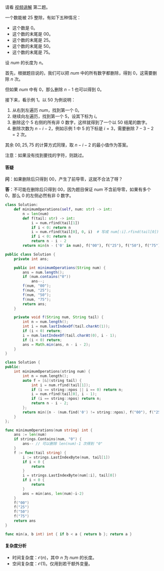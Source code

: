 请看 [视频讲解](https://www.bilibili.com/video/BV1Nj411178Z/) 第二题。

一个数能被 $25$ 整除，有如下五种情况：

- 这个数是 $0$。
- 这个数的末尾是 $00$。
- 这个数的末尾是 $25$。
- 这个数的末尾是 $50$。
- 这个数的末尾是 $75$。

设 $\textit{num}$ 的长度为 $n$。

首先，根据题目说的，我们可以把 $\textit{num}$ 中的所有数字都删除，得到 $0$，这需要删除 $n$ 次。

但如果 $\textit{num}$ 中有 $0$，那么删除 $n-1$ 也可以得到 $0$。

接下来，看示例 1。以 $50$ 为例说明：

1. 从右到左遍历 $\textit{num}$，找到第一个 $0$。
2. 继续向左遍历，找到第一个 $5$，设其下标为 $i$。
3. 删除这个 $5$ 右侧的所有非 $0$ 数字，这样就得到了一个以 $50$ 结尾的数字。
4. 删除次数为 $n-i-2$，例如示例 1 中 $5$ 的下标是 $i=3$，需要删除 $7-3-2=2$ 次。

其余 $00,25,75$ 的计算方式同理，取 $n-i-2$ 的最小值作为答案。

注意：如果没有找到要找的字符，则跳过。

#### 答疑

**问**：如果删除后只得到 $00$，产生了前导零，这就不合法了呀？

**答**：不可能在删除后只得到 $00$，因为题目保证 $\textit{num}$ 不含前导零，如果有多个 $0$，那么 $0$ 的左侧必然有非 $0$ 数字。

```py [sol-Python3]
class Solution:
    def minimumOperations(self, num: str) -> int:
        n = len(num)
        def f(tail: str) -> int:
            i = num.rfind(tail[1])
            if i < 0: return n
            i = num.rfind(tail[0], 0, i)  # 写成 num[:i].rfind(tail[0]) 会产生额外的切片空间
            if i < 0: return n
            return n - i - 2
        return min(n - ('0' in num), f("00"), f("25"), f("50"), f("75"))
```

```java [sol-Java]
public class Solution {
    private int ans;

    public int minimumOperations(String num) {
        ans = num.length();
        if (num.contains("0"))
            ans--;
        f(num, "00");
        f(num, "25");
        f(num, "50");
        f(num, "75");
        return ans;
    }

    private void f(String num, String tail) {
        int n = num.length();
        int i = num.lastIndexOf(tail.charAt(1));
        if (i < 0) return;
        i = num.lastIndexOf(tail.charAt(0), i - 1);
        if (i < 0) return;
        ans = Math.min(ans, n - i - 2);
    }
}
```

```cpp [sol-C++]
class Solution {
public:
    int minimumOperations(string num) {
        int n = num.length();
        auto f = [&](string tail) {
            int i = num.rfind(tail[1]);
            if (i == string::npos || i == 0) return n;
            i = num.rfind(tail[0], i - 1);
            if (i == string::npos) return n;
            return n - i - 2;
        };
        return min({n - (num.find('0') != string::npos), f("00"), f("25"), f("50"), f("75")});
    }
};
```

```go [sol-Go]
func minimumOperations(num string) int {
	ans := len(num)
	if strings.Contains(num, "0") {
		ans-- // 可以删除 len(num)-1 次得到 "0"
	}
	f := func(tail string) {
		i := strings.LastIndexByte(num, tail[1])
		if i < 0 {
			return
		}
		i = strings.LastIndexByte(num[:i], tail[0])
		if i < 0 {
			return
		}
		ans = min(ans, len(num)-i-2)
	}
	f("00")
	f("25")
	f("50")
	f("75")
	return ans
}

func min(a, b int) int { if b < a { return b }; return a }
```

#### 复杂度分析

- 时间复杂度：$\mathcal{O}(n)$，其中 $n$ 为 $\textit{num}$ 的长度。
- 空间复杂度：$\mathcal{O}(1)$。仅用到若干额外变量。
